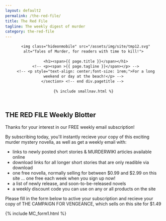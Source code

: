 ```yaml
---
layout: default2
permalink: /the-red-file/
title: The Red File
tagline: The weekly digest of murder
category: the-red-file
---
```


<div class="{{ page.title }}">
	
  <header class="pagehead">
     <section class="pagetitle">
      
      <img class="hideonmobile" src="/assets/img/site/tmp12.svg" alt="Tales of Murder, for readers with time to kill!">

      <h1><span>{{ page.title }}</span></h1>
      <!-- <p><span >{{ page.tagline }}</span></p> -->
      <!-- <p style="text-align: center;font-size: 1rem;">For a long weekend or day at the beach!</p> -->
    </section> <!-- end div.pagetitle --> 
    
    {% include smallnav.html %}
    
  </header>

  <h2>THE RED FILE <span class="blotter">Weekly Blotter</span></h2>

  <p>Thanks for your interest in our FREE weekly email subscription!</p>

  <p>By subscribing today, you'll instantly recieve your copy of this exciting murder mystery novella, as well as get a weekly email with:</p>

  <ul>
    <li>links to newly posted short stories &amp; MURDERWIKI articles available online</li>
    <li>download links for all longer short stories that are only readible via download</li>
    <li>one free novella, normally selling for between $0.99 and $2.99 on this site &hellip; one free each week when you sign up now!</li>
    <li>a list of newly release, and soon-to-be-released novels</li>
    <li>a weekly discount code you can use on any or all products on the site</li>
  </ul>

  <p>Please fill in the form below to active your subscription and recieve your copy of THE CAMPAIGN FOR VENGEANCE, which sells on this site for $1.49</p>
  
  <div class="mcform">
    {% include MC_form1.html %}
  </div>







  <!-- include card-trf.html %} -->

</div>








